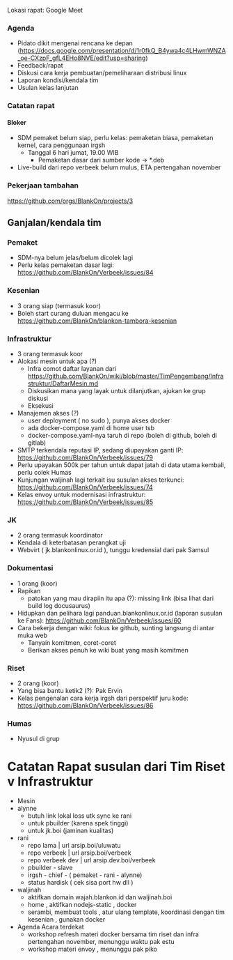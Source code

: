 Lokasi rapat: Google Meet

### Agenda

- Pidato dikit mengenai rencana ke depan (https://docs.google.com/presentation/d/1r0fkQ_B4ywa4c4LHwmWNZA_oe-CXzpF_gfL4EHo8NVE/edit?usp=sharing)
- Feedback/rapat
- Diskusi cara kerja pembuatan/pemeliharaan distribusi linux
- Laporan kondisi/kendala tim
- Usulan kelas lanjutan

### Catatan rapat

#### Bloker
 
- SDM pemaket belum siap, perlu kelas: pemaketan biasa, pemaketan kernel, cara penggunaan irgsh
  - Tanggal 6 hari jumat, 19.00 WIB
    - Pemaketan dasar dari sumber kode -> *.deb
- Live-build dari repo verbeek belum mulus, ETA pertengahan november

### Pekerjaan tambahan

https://github.com/orgs/BlankOn/projects/3


## Ganjalan/kendala tim

### Pemaket
- SDM-nya belum jelas/belum dicolek lagi
- Perlu kelas pemaketan dasar lagi: https://github.com/BlankOn/Verbeek/issues/84

### Kesenian
- 3 orang siap (termasuk koor)
- Boleh start curang duluan mengacu ke https://github.com/BlankOn/blankon-tambora-kesenian

### Infrastruktur
- 3 orang termasuk koor
- Alokasi mesin untuk apa (?)
  - Infra comot daftar layanan dari https://github.com/BlankOn/wiki/blob/master/TimPengembang/Infrastruktur/DaftarMesin.md
  - Diskusikan mana yang layak untuk dilanjutkan, ajukan ke grup diskusi
  - Eksekusi
- Manajemen akses (?)
  - user deployment ( no sudo ), punya akses docker
  - ada docker-compose.yaml di home user tsb
  - docker-compose.yaml-nya taruh di repo (boleh di github, boleh di gitlab)
- SMTP terkendala reputasi IP, sedang diupayakan ganti IP: https://github.com/BlankOn/Verbeek/issues/79
- Perlu upayakan 500k per tahun untuk dapat jatah di data utama kembali, perlu colek Humas
- Kunjungan waljinah lagi terkait isu susulan akses terkunci: https://github.com/BlankOn/Verbeek/issues/74
- Kelas envoy untuk modernisasi infrastruktur: https://github.com/BlankOn/Verbeek/issues/85

### JK
- 2 orang termasuk koordinator
- Kendala di keterbatasan perangkat uji
- Webvirt ( jk.blankonlinux.or.id ), tunggu kredensial dari pak Samsul

### Dokumentasi
- 1 orang (koor)
- Rapikan
  - patokan yang mau dirapiin itu apa (?): missing link (bisa lihat dari build log docusaurus)
- Hidupkan dan pelihara lagi panduan.blankonlinux.or.id (laporan susulan ke Fans): https://github.com/BlankOn/Verbeek/issues/60
- Cara bekerja dengan wiki: fokus ke github, sunting langsung di antar muka web
  - Tanyain komitmen, coret-coret
  - Berikan akses penuh ke wiki buat yang masih komitmen

### Riset
- 2 orang (koor)
- Yang bisa bantu ketik2 (?): Pak Ervin
- Kelas pengenalan cara kerja irgsh dari perspektif juru kode: https://github.com/BlankOn/Verbeek/issues/86

### Humas
- Nyusul di grup


# Catatan Rapat susulan dari Tim Riset v Infrastruktur

- Mesin 
 - alynne 
   - butuh link lokal loss utk sync ke rani
   - untuk pbuilder (karena spek tinggi)
   - untuk jk.boi (jaminan kualitas)
 - rani
   - repo lama | url arsip.boi/uluwatu
   - repo verbeek | url arsip.boi/verbeek
   - repo verbeek dev | url arsip.dev.boi/verbeek
   - pbuilder - slave
   - irgsh - chief - ( pemaket - rani - alynne)
   - status hardisk ( cek sisa port hw dll ) 
  - waljinah
    - aktifkan domain wajah.blankon.id dan waljinah.boi
    - home , aktifkan nodejs-static , docker 
    - serambi, membuat tools , atur ulang template, koordinasi dengan tim kesenian , gunakan docker
  - Agenda Acara terdekat 
    - workshop refresh materi docker bersama tim riset dan infra pertengahan november, menunggu waktu pak estu 
    - workshop materi envoy , menunggu pak piko
